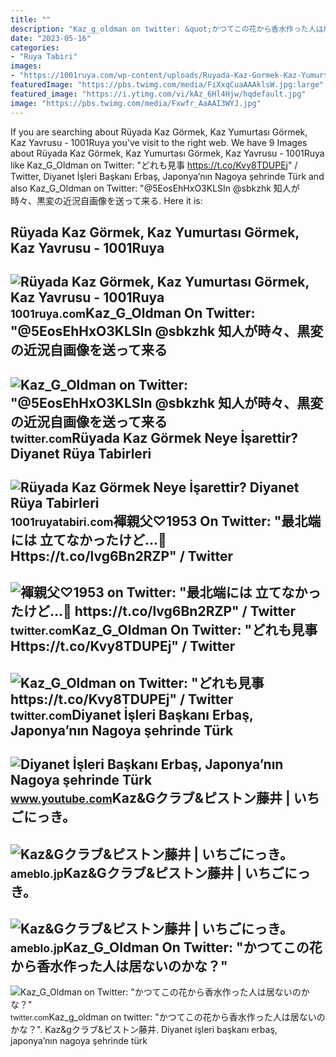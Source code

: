 ```yaml
---
title: ""
description: "Kaz_g_oldman on twitter: &quot;かつてこの花から香水作った人は居ないのかな？&quot;"
date: "2023-05-16"
categories:
- "Ruya Tabiri"
images:
- "https://1001ruya.com/wp-content/uploads/Ruyada-Kaz-Gormek-Kaz-Yumurtasi-Gormek-Kaz-Yavrusu-ne-demek-diyanet.jpg"
featuredImage: "https://pbs.twimg.com/media/FiXxqCuaAAAklsW.jpg:large"
featured_image: "https://i.ytimg.com/vi/kAz_6Hl4Hjw/hqdefault.jpg"
image: "https://pbs.twimg.com/media/Fxwfr_AaAAI3WYJ.jpg"
---
```


If you are searching about Rüyada Kaz Görmek, Kaz Yumurtası Görmek, Kaz Yavrusu - 1001Ruya you've visit to the right web. We have 9 Images about Rüyada Kaz Görmek, Kaz Yumurtası Görmek, Kaz Yavrusu - 1001Ruya like Kaz\_G\_Oldman on Twitter: "どれも見事 https://t.co/Kvy8TDUPEj" / Twitter, Diyanet İşleri Başkanı Erbaş, Japonya’nın Nagoya şehrinde Türk and also Kaz\_G\_Oldman on Twitter: "@5EosEhHxO3KLSIn @sbkzhk 知人が時々、黒変の近況自画像を送って来る. Here it is:

Rüyada Kaz Görmek, Kaz Yumurtası Görmek, Kaz Yavrusu - 1001Ruya
---------------------------------------------------------------

 ![Rüyada Kaz Görmek, Kaz Yumurtası Görmek, Kaz Yavrusu - 1001Ruya](https://1001ruya.com/wp-content/uploads/Ruyada-Kaz-Gormek-Kaz-Yumurtasi-Gormek-Kaz-Yavrusu-ne-demek-diyanet.jpg) <small>1001ruya.com</small>Kaz\_G\_Oldman On Twitter: "@5EosEhHxO3KLSIn @sbkzhk 知人が時々、黒変の近況自画像を送って来る
-------------------------------------------------------------------------

 ![Kaz_G_Oldman on Twitter: "@5EosEhHxO3KLSIn @sbkzhk 知人が時々、黒変の近況自画像を送って来る](https://pbs.twimg.com/media/Fh2Rxa7agAUR3zu?format=jpg&name=large) <small>twitter.com</small>Rüyada Kaz Görmek Neye İşarettir? Diyanet Rüya Tabirleri
--------------------------------------------------------

 ![Rüyada Kaz Görmek Neye İşarettir? Diyanet Rüya Tabirleri](https://1001ruyatabiri.com/wp-content/uploads/2018/06/Ruyada-beyaz-kaz-gormek-Ruyada-kaz-gormek-1001ruyatabiri-300x196.jpg) <small>1001ruyatabiri.com</small>褌親父♡1953 On Twitter: "最北端には 立てなかったけど…👋 Https://t.co/lvg6Bn2RZP" / Twitter
-------------------------------------------------------------------------

 ![褌親父♡1953 on Twitter: "最北端には 立てなかったけど…👋 https://t.co/lvg6Bn2RZP" / Twitter](https://pbs.twimg.com/media/FiXxqCuaAAAklsW.jpg:large) <small>twitter.com</small>Kaz\_G\_Oldman On Twitter: "どれも見事 Https://t.co/Kvy8TDUPEj" / Twitter
--------------------------------------------------------------------

 ![Kaz_G_Oldman on Twitter: "どれも見事 https://t.co/Kvy8TDUPEj" / Twitter](https://pbs.twimg.com/media/FhjOrasVQAAz4pK.jpg:large) <small>twitter.com</small>Diyanet İşleri Başkanı Erbaş, Japonya’nın Nagoya şehrinde Türk
--------------------------------------------------------------

 ![Diyanet İşleri Başkanı Erbaş, Japonya’nın Nagoya şehrinde Türk](https://i.ytimg.com/vi/kAz_6Hl4Hjw/hqdefault.jpg) <small>www.youtube.com</small>Kaz&amp;Gクラブ&amp;ピストン藤井 | いちごにっき。
---------------------------------

 ![Kaz&Gクラブ&ピストン藤井 | いちごにっき。](https://stat.ameba.jp/user_images/20131012/02/asa-sato/f1/7f/j/o0640048012713110114.jpg?caw=800) <small>ameblo.jp</small>Kaz&amp;Gクラブ&amp;ピストン藤井 | いちごにっき。
---------------------------------

 ![Kaz&Gクラブ&ピストン藤井 | いちごにっき。](http://stat.ameba.jp/user_images/20131012/02/asa-sato/d1/d2/j/o0640048012713110033.jpg) <small>ameblo.jp</small>Kaz\_G\_Oldman On Twitter: "かつてこの花から香水作った人は居ないのかな？"
---------------------------------------------------

 ![Kaz_G_Oldman on Twitter: "かつてこの花から香水作った人は居ないのかな？"](https://pbs.twimg.com/media/Fxwfr_AaAAI3WYJ.jpg) <small>twitter.com</small>Kaz\_g\_oldman on twitter: "かつてこの花から香水作った人は居ないのかな？". Kaz&amp;gクラブ&amp;ピストン藤井. Diyanet i̇şleri başkanı erbaş, japonya’nın nagoya şehrinde türk
